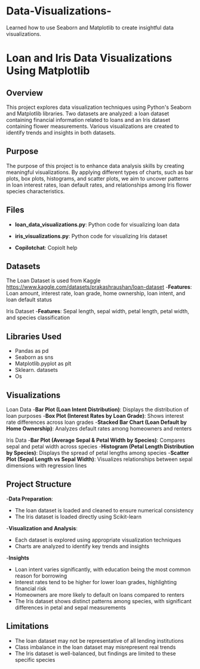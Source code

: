 # Data-Visualizations-
Learned how to use Seaborn and Matplotlib to create insightful data visualizations.

# Loan and Iris Data Visualizations Using Matplotlib

## Overview
This project explores data visualization techniques using Python's Seaborn and Matplotlib libraries. Two datasets are analyzed: a loan dataset containing financial information related to loans and an Iris dataset containing flower measurements. Various visualizations are created to identify trends and insights in both datasets.

## Purpose
The purpose of this project is to enhance data analysis skills by creating meaningful visualizations. By applying different types of charts, such as bar plots, box plots, histograms, and scatter plots, we aim to uncover patterns in loan interest rates, loan default rates, and relationships among Iris flower species characteristics.

## Files
- **loan_data_visualizations.py**: Python code for visualizing loan data

- **iris_visualizations.py**: Python code for visualizing Iris dataset
- **Copilotchat**: Copiolt help

## Datasets
The Loan Dataset is used from Kaggle 
https://www.kaggle.com/datasets/prakashraushan/loan-dataset
-**Features**: Loan amount, interest rate, loan grade, home ownership, loan intent, and loan default status

Iris Dataset
-**Features**: Sepal length, sepal width, petal length, petal width, and species classification


## Libraries Used
- Pandas as pd
- Seaborn as sns
- Matplotlib.pyplot as plt
- Sklearn. datasets 
- Os 

## Visualizations
Loan Data
-**Bar Plot (Loan Intent Distribution)**: Displays the distribution of loan purposes
-**Box Plot (Interest Rates by Loan Grade)**: Shows interest rate differences across loan grades
-**Stacked Bar Chart (Loan Default by Home Ownership)**: Analyzes default rates among homeowners and renters

Iris Data
-**Bar Plot (Average Sepal & Petal Width by Species)**: Compares sepal and petal width across species
-**Histogram (Petal Length Distribution by Species)**: Displays the spread of petal lengths among species
-**Scatter Plot (Sepal Length vs Sepal Width)**: Visualizes relationships between sepal dimensions with regression lines

## Project Structure
-**Data Preparation**:
- The loan dataset is loaded and cleaned to ensure numerical consistency
- The Iris dataset is loaded directly using Scikit-learn

-**Visualization and Analysis**:
- Each dataset is explored using appropriate visualization techniques
- Charts are analyzed to identify key trends and insights

-**Insights**
- Loan intent varies significantly, with education being the most common reason for borrowing
- Interest rates tend to be higher for lower loan grades, highlighting financial risk
- Homeowners are more likely to default on loans compared to renters
- The Iris dataset shows distinct patterns among species, with significant differences in petal and sepal measurements

## Limitations
- The loan dataset may not be representative of all lending institutions
- Class imbalance in the loan dataset may misrepresent real trends
- The Iris dataset is well-balanced, but findings are limited to these specific species
